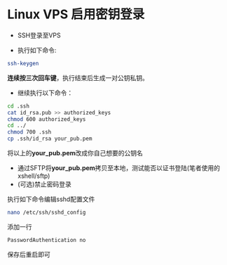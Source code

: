  # Linux VPS 启用密钥登录
 - SSH登录至VPS

 - 执行如下命令:

 ```bash
ssh-keygen
```  

**连续按三次回车键**，执行结束后生成一对公钥私钥。  

 - 继续执行以下命令：

```bash
cd .ssh
cat id_rsa.pub >> authorized_keys
chmod 600 authorized_keys
cd ../
chmod 700 .ssh
cp .ssh/id_rsa your_pub.pem
```  

将以上的**your_pub.pem**改成你自己想要的公钥名  

 - 通过SFTP将**your_pub.pem**拷贝至本地，测试能否以证书登陆(笔者使用的xshell/sftp)  
 - (可选)禁止密码登录

执行如下命令编辑sshd配置文件
```bash
nano /etc/ssh/sshd_config
```  
添加一行  

```bash
PasswordAuthentication no
```  

保存后重启即可

